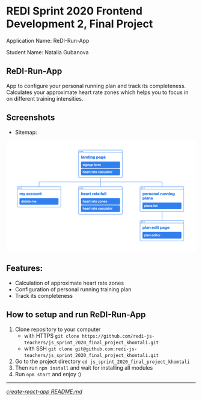 # REDI Sprint 2020 Frontend Development 2, Final Project

Application Name: ReDI-Run-App

Student Name: Natalia Gubanova

## ReDI-Run-App

App to configure your personal running plan and track its completeness. Calculates your approximate heart rate zones which helps you to focus in on different training intensities.

## Screenshots

- Sitemap:

![screen shot](docs/sitemap.png)

## Features:

- Calculation of approximate heart rate zones
- Configuration of personal running training plan
- Track its completeness

## How to setup and run ReDI-Run-App

1. Clone repository to your computer
   - with HTTPS `git clone https://github.com/redi-js-teachers/js_sprint_2020_final_project_khomtali.git`
   - with SSH `git clone git@github.com:redi-js-teachers/js_sprint_2020_final_project_khomtali.git`
1. Go to the project directory `cd js_sprint_2020_final_project_khomtali`
1. Then run `npm install` and wait for installing all modules
1. Run `npm start` and enjoy :) 

---

*[create-react-app README.md](docs/React_README.md)*
